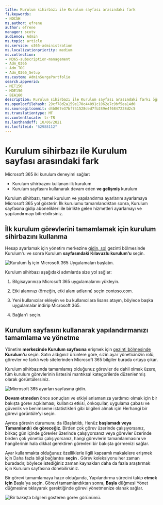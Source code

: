 ```yaml
---
title: Kurulum sihirbazı ile Kurulum sayfası arasındaki fark
f1.keywords:
- NOCSH
ms.author: efrene
author: efrene
manager: scotv
audience: Admin
ms.topic: article
ms.service: o365-administration
ms.localizationpriority: medium
ms.collection:
- M365-subscription-management
- Adm_O365
- Adm_TOC
- Adm_O365_Setup
ms.custom: AdminSurgePortfolio
search.appverid:
- MET150
- MOE150
- BEA160
description: Kurulum sihirbazı ile Kurulum sayfası arasındaki farkı öğrenin.
ms.openlocfilehash: 29cf78d2a159e170c44091c1062e7c9bf5ea14d0
ms.sourcegitcommit: d4b867e37bf741528ded7fb289e4f6847228d2c5
ms.translationtype: MT
ms.contentlocale: tr-TR
ms.lasthandoff: 10/06/2021
ms.locfileid: "62988112"
---
```

# <a name="difference-between-the-setup-wizard-and-the-setup-page"></a>Kurulum sihirbazı ile Kurulum sayfası arasındaki fark

Microsoft 365 iki kurulum deneyimi sağlar: 

- Kurulum sihirbazını kullanan ilk kurulum
- Kurulum sayfasını kullanarak devam eden **ve gelişmiş** kurulum

Kurulum sihirbazı, temel kurulum ve yapılandırma ayarlarını ayarlamaya Microsoft 365 yol gösterir. İlk kurulumu tamamlandıktan sonra, Kurulum sayfasına gidip abonelikleri ile  birlikte gelen hizmetleri ayarlamayı ve yapılandırmayı bitirebilirsiniz.

## <a name="use-the-setup-wizard-to-complete-initial-setup-tasks"></a>İlk kurulum görevlerini tamamlamak için kurulum sihirbazını kullanma

Hesap ayarlamak için yönetim merkezine [gidin, sol](https://go.microsoft.com/fwlink/p/?linkid=2024339) gezinti bölmesinde Kurulum'u  ve sonra Kurulum **sayfasındaki Kılavuzlu kurulum'u** seçin.

![Kurulum İş için Microsoft 365 Uygulamaları başlatın.](../../media/o365b-guided-setup.png)

Kurulum sihirbazı aşağıdaki adımlarda size yol sağlar:

1. Bilgisayarınıza Microsoft 365 uygulamalarını yükleyin.

2. Etki alanınızı (örneğin, etki alanı adlarını) seçin contoso.com.

3. Yeni kullanıcılar ekleyin ve bu kullanıcılara lisans atayın, böylece başka uygulamalar indirip Microsoft 365.

4. Bağlan'i seçin.

## <a name="use-the-setup-page-to-complete-and-manage-your-configuration"></a>Kurulum sayfasını kullanarak yapılandırmanızı tamamlama ve yönetme

Yönetim **merkezinde Kurulum sayfasına** erişmek için [gezinti bölmesinde](https://go.microsoft.com/fwlink/p/?linkid=2024339) **Kurulum'u** seçin. Satın aldığınız ürünlere göre, sizin ayar yöneticinizin rolü, görevler ve farklı web sitelerinden Microsoft 365 bilgiler burada ortaya çıkar.

Kurulum sihirbazında tamamlamış olduğunuz görevler de dahil olmak üzere, tüm kurulum görevlerinin listesini mantıksal kategorilerde düzenlenmiş olarak görüntülersiniz.

![Microsoft 365 ayarları sayfasına gidin.](../../media/o365b-setup-page.png)

**Devam etmeden** önce sonuçları ve etkiyi anlamanıza yardımcı olmak için bir bakışta görev açıklaması, kullanıcı etkisi, önkoşullar, uygulama çabası ve güvenlik ve benimseme istatistikleri gibi bilgileri almak için Herhangi bir görevi görüntüle'yi seçin.

Ayrıca görevin durumunu da (Başlatıldı, Henüz **başlamadı** **veya Tamamlandı**) **de göreceğiz**. Birden çok görev üzerinde çalışıyorsanız, birkaç gün içinde görevler üzerinde çalışıyorsanız veya görevler üzerinde birden çok yönetici çalışıyorsanız, hangi görevlerin tamamlanmasını ve hangilerinin hala dikkat gerektiren görevleri bir bakışta görmenizi sağlar. 

Ayar kullanmakta olduğunuz özelliklerle ilgili kapsamlı makalelere erişmek için Daha fazla bilgi bağlantısı **seçin** . Görev koleksiyonu her zaman buradadır, böylece istediğiniz zaman kaynakları daha da fazla  araştırmak için Kurulum sayfasına dönebilirsiniz.

Bir görevi tamamlamaya hazır olduğunda, Yapılandırma sürecini takip **etmek için** Başla'ya seçin. Görevi tamamlandıktan sonra, **Başla** düğmesi Yönet düğmesine tıklayarak gerektiğinde görevi yönetmenize olanak sağlar.

![Bir bakışta bilgileri gösteren görev görünümü.](../../media/o365b-at-a-glance.png)
